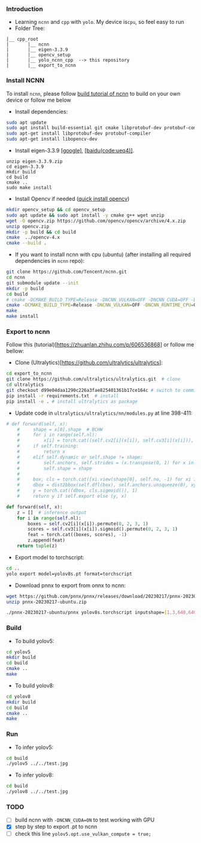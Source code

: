 <!-- Everylink I used to install =))
https://github.com/Tencent/ncnn/issues/3936
https://medium.com/mlearning-ai/deployment-of-pytorch-model-using-ncnn-bceff5d846b0
https://github.com/freshtechyy/NCNN-Deployment-image-classification-example/tree/main
https://docs.ultralytics.com/modes/export/#key-features-of-export-mode
https://convertmodel.com/#outputFormat=ncnn
https://github.com/daquexian/onnx-simplifier
https://github.com/nihui/ncnn-assets/tree/master/models
https://github.com/Tencent/ncnn/discussions/4541
https://github.com/triple-Mu/ncnn-examples/blob/main/cpp/yolov5/CMakeLists.txt
https://docs.opencv.org/4.x/d7/d9f/tutorial_linux_install.html
https://github.com/Tencent/ncnn/issues/3578
https://github.com/atanmarko/ncnn-with-cuda
https://github.com/FeiGeChuanShu/ncnn-android-yolov8/issues/8#issuecomment-1610283859
https://github.com/Digital2Slave/ncnn-android-yolov8-seg/wiki/Convert-yolov8-model-to-ncnn-model
https://zhuanlan.zhihu.com/p/606536868
 -->
### Introduction
- Learning `ncnn` and `cpp` with `yolo`. My device is`cpu`, so feel easy to run
- Folder Tree:
```
|__ cpp_root
|       |__ ncnn
|       |__ eigen-3.3.9
|       |__ opencv_setup
|       |__ yolo_ncnn_cpp  --> this repository
|       |__ export_to_ncnn
```

### Install NCNN

To install `ncnn`, please follow [build tutorial of ncnn](https://github.com/Tencent/ncnn/wiki/how-to-build) to build on your own device or follow me below 
<!-- https://waittim.github.io/2020/11/10/build-ncnn/ -->

- Install dependencies:

```bash
sudo apt update
sudo apt install build-essential git cmake libprotobuf-dev protobuf-compiler libvulkan-dev vulkan-utils libopencv-dev
sudo apt-get install libprotobuf-dev protobuf-compiler
sudo apt-get install libopencv-dev
```

- Install eigen-3.3.9 [[google]](https://drive.google.com/file/d/1rqO74CYCNrmRAg8Rra0JP3yZtJ-rfket/view?usp=sharing), [[baidu(code:ueq4)]](https://pan.baidu.com/s/15kEfCxpy-T7tz60msxxExg).

```shell
unzip eigen-3.3.9.zip
cd eigen-3.3.9
mkdir build
cd build
cmake ..
sudo make install
```

- Install Opencv if needed ([quick install opencv](https://docs.opencv.org/4.x/d7/d9f/tutorial_linux_install.html))

```bash
mkdir opencv_setup && cd opencv_setup
sudo apt update && sudo apt install -y cmake g++ wget unzip
wget -O opencv.zip https://github.com/opencv/opencv/archive/4.x.zip
unzip opencv.zip
mkdir -p build && cd build
cmake  ../opencv-4.x
cmake --build .
```

<!-- - To install `ncnn`, please following [build tutorial of ncnn](https://github.com/Tencent/ncnn/wiki/how-to-build) to build on your own device. -->
<!-- https://waittim.github.io/2020/11/10/build-ncnn/ -->


- If you want to install ncnn with cpu (ubuntu) (after installing all required dependencies in `ncnn` repo):

```bash
git clone https://github.com/Tencent/ncnn.git
cd ncnn
git submodule update --init
mkdir -p build
cd build
# cmake -DCMAKE_BUILD_TYPE=Release -DNCNN_VULKAN=OFF -DNCNN_CUDA=OFF -DNCNN_RUNTIME_CPU=ON  -DNCNN_SYSTEM_GLSLANG=ON -DNCNN_SHARED_LIB=ON ..
cmake -DCMAKE_BUILD_TYPE=Release -DNCNN_VULKAN=OFF -DNCNN_RUNTIME_CPU=ON -DNCNN_SYSTEM_GLSLANG=ON -DNCNN_BUILD_EXAMPLES=OFF -DNCNN_SHARED_LIB=ON ..
make
make install
```

### Export to ncnn
Follow this (tutorial)[https://zhuanlan.zhihu.com/p/606536868] or follow me bellow:

- Clone (Ultralytics)[https://github.com/ultralytics/ultralytics]:
```bash
cd export_to_ncnn
git clone https://github.com/ultralytics/ultralytics.git  # clone
cd ultralytics
git checkout d99e04daa1290c226a3fae825401361b17ce164c # switch to commit id
pip install -r requirements.txt  # install
pip install -e . # install ultralytics as package
```

- Update code in `ultralytics/ultralytics/nn/modules.py` at line 398-411:
```python
# def forward(self, x):
    #     shape = x[0].shape  # BCHW
    #     for i in range(self.nl):
    #         x[i] = torch.cat((self.cv2[i](x[i]), self.cv3[i](x[i])), 1)
    #     if self.training:
    #         return x
    #     elif self.dynamic or self.shape != shape:
    #         self.anchors, self.strides = (x.transpose(0, 1) for x in make_anchors(x, self.stride, 0.5))
    #         self.shape = shape
    # 
    #     box, cls = torch.cat([xi.view(shape[0], self.no, -1) for xi in x], 2).split((self.reg_max * 4, self.nc), 1)
    #     dbox = dist2bbox(self.dfl(box), self.anchors.unsqueeze(0), xywh=True, dim=1) * self.strides
    #     y = torch.cat((dbox, cls.sigmoid()), 1)
    #     return y if self.export else (y, x)

def forward(self, x):
    z = []  # inference output
    for i in range(self.nl):
        boxes = self.cv2[i](x[i]).permute(0, 2, 3, 1)
        scores = self.cv3[i](x[i]).sigmoid().permute(0, 2, 3, 1)
        feat = torch.cat((boxes, scores), -1)
        z.append(feat)
    return tuple(z)
```

- Export model to torchscript:
```bash
cd ..
yolo export model=yolov8s.pt format=torchscript
```

- Download pnnx to export from onnx to ncnn:
```bash
wget https://github.com/pnnx/pnnx/releases/download/20230217/pnnx-20230217-ubuntu.zip
unzip pnnx-20230217-ubuntu.zip
```

```bash
./pnnx-20230217-ubuntu/pnnx yolov8s.torchscript inputshape=[1,3,640,640] inputshape2=[1,3,320,320]
```
### Build

- To build yolov5:
```bash
cd yolov5
mkdir build
cd build
cmake ..
make
```

- To build yolov8:
```bash
cd yolov8
mkdir build
cd build
cmake ..
make
```

### Run

- To infer yolov5:
```bash
cd build
./yolov5 ../../test.jpg
```

- To infer yolov8:
```bash
cd build
./yolov8 ../../test.jpg
```

### TODO
- [ ] build ncnn with `-DNCNN_CUDA=ON` to test working with GPU
- [x] step by step to export .pt to ncnn
- [ ] check this line `yolov5.opt.use_vulkan_compute = true;`